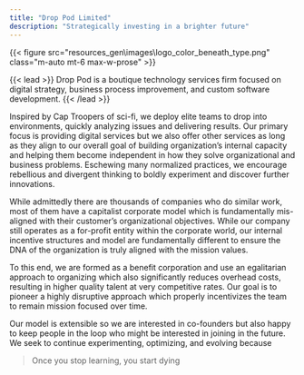 ```yaml
---
title: "Drop Pod Limited"
description: "Strategically investing in a brighter future"
---
```


{{< figure src="resources\_gen\images\logo_color_beneath_type.png" class="m-auto mt-6 max-w-prose" >}}

{{< lead >}}
Drop Pod is a boutique technology services firm focused on digital strategy, business process improvement, and custom software development.
{{< /lead >}}

Inspired by Cap Troopers of sci-fi, we deploy elite teams to drop into environments, quickly analyzing issues and delivering results. Our primary focus is providing digital services but we also offer other services as long as they align to our overall goal of building organization’s internal capacity and helping them become independent in how they solve organizational and business problems. Eschewing many normalized practices, we encourage rebellious and divergent thinking to boldly experiment and discover further innovations.

While admittedly there are thousands of companies who do similar work, most of them have a capitalist corporate model which is fundamentally mis-aligned with their customer’s organizational objectives. While our company still operates as a for-profit entity within the corporate world, our internal incentive structures and model are fundamentally different to ensure the DNA of the organization is truly aligned with the mission values.

To this end, we are formed as a benefit corporation and use an egalitarian approach to organizing which also significantly reduces overhead costs, resulting in higher quality talent at very competitive rates. Our goal is to pioneer a highly disruptive approach which properly incentivizes the team to remain mission focused over time.

Our model is extensible so we are interested in co-founders but also happy to keep people in the loop who might be interested in joining in the future. We seek to continue experimenting, optimizing, and evolving because 
> Once you stop learning, you start dying







